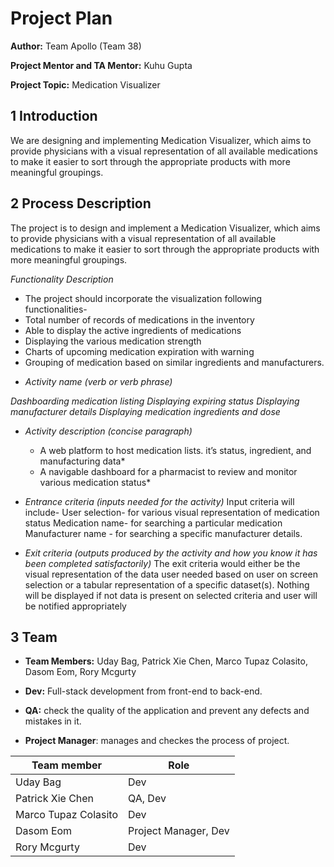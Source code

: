 # Project Plan

**Author:** Team Apollo (Team 38)

**Project Mentor and TA Mentor:** Kuhu Gupta

**Project Topic:** Medication Visualizer

## 1 Introduction

We are designing and implementing Medication Visualizer, which aims to provide physicians with a visual representation of all available medications to make it easier to sort through the appropriate products with more meaningful groupings.

## 2 Process Description

The project is to design and implement a Medication Visualizer, which aims to provide physicians with a visual representation of all available medications to make it easier to sort through the appropriate products with more meaningful groupings.

*Functionality Description*

* The project should incorporate the visualization following functionalities-
* Total number of records of medications in the inventory
* Able to display the active ingredients of medications
* Displaying the various medication strength
* Charts of upcoming medication expiration with warning
* Grouping of medication based on similar ingredients and manufacturers.

- *Activity name (verb or verb phrase)*

*Dashboarding medication listing*
*Displaying expiring status*
*Displaying manufacturer details*
*Displaying medication ingredients and dose*

- *Activity description (concise paragraph)*
	* A web platform to host medication lists. it’s status, ingredient, and manufacturing data*
	* A  navigable dashboard for a pharmacist to review and monitor various medication status*

- *Entrance criteria (inputs needed for the activity)*
   Input criteria will include- 
	User selection- for various visual representation of medication status
	Medication name- for searching a particular medication
Manufacturer name - for searching a specific manufacturer details. 

- *Exit criteria (outputs produced by the activity and how you know it has been completed satisfactorily)*
	The exit criteria would either be the visual representation of the data user needed based on user on screen selection or a tabular representation of a specific dataset(s). 
Nothing will be displayed if not data is present on selected criteria and user will be notified appropriately   


## 3 Team

- **Team Members:** Uday Bag, Patrick Xie Chen, Marco Tupaz Colasito, Dasom Eom, Rory Mcgurty

- **Dev:** Full-stack development from front-end to back-end.

- **QA:** check the quality of the application and prevent any defects and mistakes in it.

- **Project Manager**: manages and checkes the process of project.

| Team member          | Role                   |
| -------------------- | ---------------------- |
| Uday Bag             | Dev                    |
| Patrick Xie Chen     | QA, Dev                |
| Marco Tupaz Colasito | Dev                    |
| Dasom Eom            | Project Manager, Dev   |
| Rory Mcgurty         | Dev                    |
